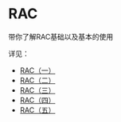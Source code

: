 # RAC
带你了解RAC基础以及基本的使用

详见：

- [RAC（一）](https://www.jianshu.com/p/088dd8fce291)
- [RAC（二）](https://www.jianshu.com/p/cae3028dc38f)
- [RAC（三）](https://www.jianshu.com/p/6f900315c537)
- [RAC（四）](https://www.jianshu.com/p/70efe1e3deba)
- [RAC（五）](https://www.jianshu.com/p/ec9f296ba2df)
